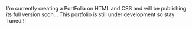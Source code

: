 I'm currently creating a PortFolia on HTML and CSS and will be publishing its full version soon...
This portfolio is still under development so stay Tuned!!!
